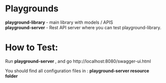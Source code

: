 # Playgrounds

<b> playground-library </b> - main library with models / APIS
<br>
<b> playground-server </b> - Rest API server where you can test playground-library.

# How to Test:
Run <b> playground-server </b>, and go http://localhost:8080/swagger-ui.html

You should find all configuration files in : <b> playground-server resource folder </b>
